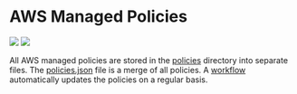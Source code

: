 # AWS Managed Policies

![](https://shields.io/date/1736145485.svg?label=last%20run)
![](https://shields.io/date/1736145485.svg?label=last%20updated)

All AWS managed policies are stored in the [policies](policies) directory into
separate files. The [policies.json](policies/policies.json) file is a merge of
all policies. A [workflow](.github/workflows/list-policies.yaml) automatically
updates the policies on a regular basis.

